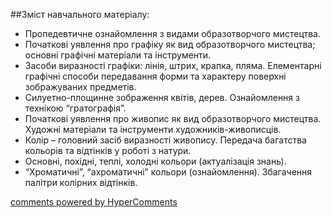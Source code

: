 <div id="hypercomments_widget" class="js-hypercomments-widget invisible"></div>

##Зміст навчального матеріалу:

* Пропедевтичне ознайомлення з видами образотворчого мистецтва. 
* Початкові уявлення про графіку як вид образотворчого мистецтва; основні графічні матеріали та інструменти.
* Засоби виразності графіки: лінія, штрих, крапка, пляма. Елементарні графічні способи передавання форми та характеру поверхні зображуваних предметів.
* Силуетно-площинне зображення квітів, дерев. Ознайомлення з технікою “гратографія”.
* Початкові уявлення про живопис як вид образотворчого мистецтва. Художні матеріали та інструменти художників-живописців. 
* Колір – головний засіб виразності живопису. Передача багатства кольорів та відтінків у роботі з натури.
* Основні, похідні, теплі, холодні кольори (актуалізація знань). 
* “Хроматичні”, “ахроматичні” кольори (ознайомлення). Збагачення палітри колірних відтінків. 


<div class="js-hypercomments-container">
    <a href="http://hypercomments.com" class="hc-link" title="comments widget">comments powered by HyperComments</a>
</div>